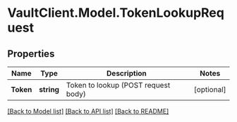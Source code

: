 # VaultClient.Model.TokenLookupRequest

## Properties

Name | Type | Description | Notes
------------ | ------------- | ------------- | -------------
**Token** | **string** | Token to lookup (POST request body) | [optional] 

[[Back to Model list]](../README.md#documentation-for-models) [[Back to API list]](../README.md#documentation-for-api-endpoints) [[Back to README]](../README.md)


